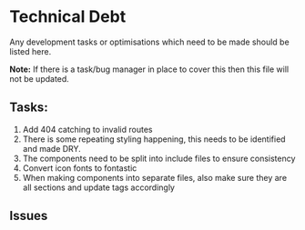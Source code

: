 # Technical Debt
Any development tasks or optimisations which need to be made should be listed here.

**Note:** If there is a task/bug manager in place to cover this then this file will not be updated.

## Tasks:
1. Add 404 catching to invalid routes
2. There is some repeating styling happening, this needs to be identified and made DRY.
3. The components need to be split into include files to ensure consistency
4. Convert icon fonts to fontastic
5. When making components into separate files, also make sure they are all sections and update tags accordingly

## Issues
